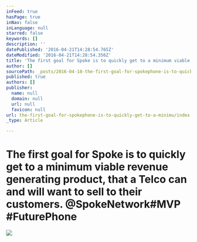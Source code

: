 ```yaml
---
inFeed: true
hasPage: true
inNav: false
inLanguage: null
starred: false
keywords: []
description: ''
datePublished: '2016-04-21T14:28:54.765Z'
dateModified: '2016-04-21T14:28:54.356Z'
title: 'The first goal for Spoke is to quickly get to a minimum viable revenue generating product, that a Telco can and will want to sell to their customers. @SpokeNetwork#MVP #FuturePhone'
author: []
sourcePath: _posts/2016-04-18-the-first-goal-for-spokephone-is-to-quickly-get-to-a-minimu.md
published: true
authors: []
publisher:
  name: null
  domain: null
  url: null
  favicon: null
url: the-first-goal-for-spokephone-is-to-quickly-get-to-a-minimu/index.html
_type: Article

---
```

# The first goal for Spoke is to quickly get to a minimum viable revenue generating product, that a Telco can and will want to sell to their customers. @SpokeNetwork\#MVP \#FuturePhone
![](https://the-grid-user-content.s3-us-west-2.amazonaws.com/6ea0dfdd-276f-4dda-8256-79bebfdf1117.jpg)